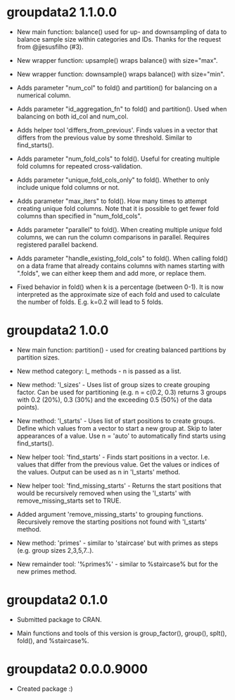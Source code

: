 # groupdata2 1.1.0.0

* New main function: balance() used for up- and downsampling of data to balance sample size within categories and IDs. 
Thanks for the request from @jjesusfilho (#3).

* New wrapper function: upsample() wraps balance() with size="max".  

* New wrapper function: downsample() wraps balance() with size="min".    

* Adds parameter "num_col" to fold() and partition() for balancing on a numerical column.  

* Adds parameter "id_aggregation_fn" to fold() and partition(). Used when balancing on both id_col and num_col.  

* Adds helper tool 'differs_from_previous'. Finds values in a vector that differs from the previous value by some threshold. Similar to find_starts().

* Adds parameter "num_fold_cols" to fold(). Useful for creating multiple fold columns for repeated cross-validation.

* Adds parameter "unique_fold_cols_only" to fold(). Whether to only include unique fold columns or not.   

* Adds parameter "max_iters" to fold(). How many times to attempt creating unique fold columns. Note that it is possible to get fewer fold columns than specified in "num_fold_cols".

* Adds parameter "parallel" to fold(). When creating multiple *unique* fold columns, we can run the column comparisons in parallel. Requires registered parallel backend.

* Adds parameter "handle_existing_fold_cols" to fold(). When calling fold() on a data frame that already contains columns with names starting with ".folds", we can either keep them and add more, or replace them.

* Fixed behavior in fold() when k is a percentage (between 0-1). It is now interpreted as the approximate size of each fold and used to calculate the number of folds. E.g. k=0.2 will lead to 5 folds.  


# groupdata2 1.0.0

* New main function: partition() - used for creating balanced partitions by partition sizes.  

* New method category: l_ methods - n is passed as a list.  

* New method: 'l_sizes' - Uses list of group sizes to create grouping factor. Can be used for partitioning (e.g. n = c(0.2, 0.3) returns 3 groups with 0.2 (20\%), 0.3 (30\%) and the exceeding 0.5 (50\%) of the data points).  

* New method: 'l_starts' - Uses list of start positions to create groups. Define which values from a vector to start a new group at. Skip to later appearances of a value. Use n = 'auto' to automatically find starts using find_starts().  

* New helper tool: 'find_starts' - Finds start positions in a vector. I.e. values that differ from the previous value. Get the values or indices of the values. Output can be used as n in 'l_starts' method.  

* New helper tool: 'find_missing_starts' - Returns the start positions that would be recursively removed when using the 'l_starts' with remove_missing_starts set to TRUE.

* Added argument 'remove_missing_starts' to grouping functions. Recursively remove the starting positions not found with 'l_starts' method.

* New method: 'primes' - similar to 'staircase' but with primes as steps (e.g. group sizes 2,3,5,7..).  

* New remainder tool: '%primes%' - similar to %staircase% but for the new primes method.  


# groupdata2 0.1.0

* Submitted package to CRAN.  

* Main functions and tools of this version is group_factor(), group(), splt(), fold(), and %staircase%.  


# groupdata2 0.0.0.9000

* Created package :)  

